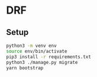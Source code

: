 # DRF

## Setup

```bash
python3 -m venv env
source env/bin/activate
pip3 install -r requirements.txt
python3 ./manage.py migrate
yarn bootstrap
```

